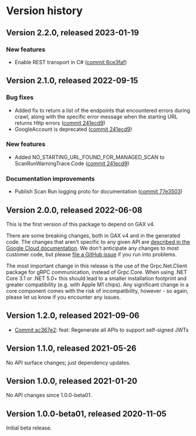 # Version history

## Version 2.2.0, released 2023-01-19

### New features

- Enable REST transport in C# ([commit 6ce3faf](https://github.com/googleapis/google-cloud-dotnet/commit/6ce3faf6f74ea6c63e14ee4c77627a6774fb807f))

## Version 2.1.0, released 2022-09-15

### Bug fixes

- Added fix to return a list of the endpoints that encountered errors during crawl, along with the specific error message when the starting URL returns Http errors ([commit 241ecd9](https://github.com/googleapis/google-cloud-dotnet/commit/241ecd9e352f949ab56b594048b7df1f78b706bf))
- GoogleAccount is deprecated ([commit 241ecd9](https://github.com/googleapis/google-cloud-dotnet/commit/241ecd9e352f949ab56b594048b7df1f78b706bf))

### New features

- Added NO_STARTING_URL_FOUND_FOR_MANAGED_SCAN to ScanRunWarningTrace.Code ([commit 241ecd9](https://github.com/googleapis/google-cloud-dotnet/commit/241ecd9e352f949ab56b594048b7df1f78b706bf))

### Documentation improvements

- Publish Scan Run logging proto for documentation ([commit 77e3503](https://github.com/googleapis/google-cloud-dotnet/commit/77e350322753a7d19b114a61e500c501358eea6e))

## Version 2.0.0, released 2022-06-08

This is the first version of this package to depend on GAX v4.

There are some breaking changes, both in GAX v4 and in the generated
code. The changes that aren't specific to any given API are [described in the Google Cloud
documentation](https://cloud.google.com/dotnet/docs/reference/help/breaking-gax4).
We don't anticipate any changes to most customer code, but please [file a
GitHub issue](https://github.com/googleapis/google-cloud-dotnet/issues/new/choose)
if you run into problems.

The most important change in this release is the use of the Grpc.Net.Client package
for gRPC communication, instead of Grpc.Core. When using .NET Core 3.1 or .NET 5.0+
this should lead to a smaller installation footprint and greater compatibility (e.g.
with Apple M1 chips). Any significant change in a core component comes with the risk
of incompatibility, however - so again, please let us know if you encounter any
issues.
## Version 1.2.0, released 2021-09-06

- [Commit ac367e2](https://github.com/googleapis/google-cloud-dotnet/commit/ac367e2): feat: Regenerate all APIs to support self-signed JWTs

## Version 1.1.0, released 2021-05-26

No API surface changes; just dependency updates.

## Version 1.0.0, released 2021-01-20

No API changes since 1.0.0-beta01.

## Version 1.0.0-beta01, released 2020-11-05

Initial beta release.
